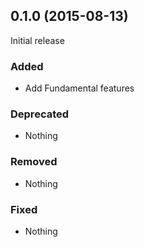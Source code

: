 ## 0.1.0 (2015-08-13)

Initial release

### Added

- Add Fundamental features

### Deprecated

- Nothing

### Removed

- Nothing

### Fixed

- Nothing
